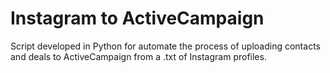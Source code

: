 # Instagram to ActiveCampaign 
Script developed in Python for automate the process of uploading contacts and deals to ActiveCampaign from a .txt of Instagram profiles.
